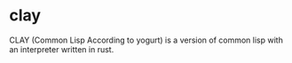 # clay
CLAY (Common Lisp According to yogurt) is a version of common lisp with an interpreter written in rust. 
